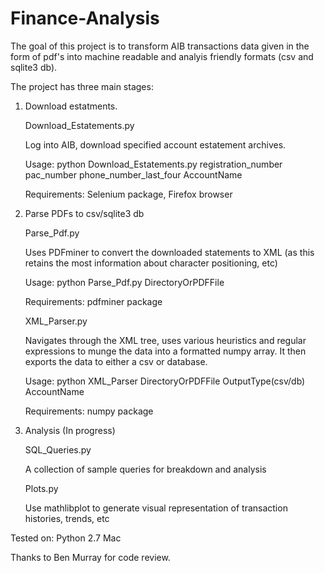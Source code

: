 Finance-Analysis
================

The goal of this project is to transform AIB transactions data given in the form of pdf's into machine readable and analyis
friendly formats (csv and sqlite3 db).

The project has three main stages:

1.  Download estatments.

    Download_Estatements.py

    Log into AIB, download specified account estatement archives.

    Usage:
    python Download_Estatements.py registration_number pac_number phone_number_last_four AccountName

    Requirements: Selenium package, Firefox browser

2.  Parse PDFs to csv/sqlite3 db

    Parse_Pdf.py

    Uses PDFminer to convert the downloaded statements to XML (as this retains the most information about character
    positioning, etc)

    Usage:
    python Parse_Pdf.py DirectoryOrPDFFile

    Requirements: pdfminer package

    XML_Parser.py

    Navigates through the XML tree, uses various heuristics and regular expressions to munge the data into a
    formatted numpy array.
    It then exports the data to either a csv or database.

    Usage:
    python XML_Parser DirectoryOrPDFFile OutputType(csv/db) AccountName

    Requirements: numpy package

3.  Analysis (In progress)

    SQL_Queries.py

    A collection of sample queries for breakdown and analysis

    Plots.py

    Use mathlibplot to generate visual representation of transaction histories, trends, etc


Tested on:
Python 2.7
Mac

Thanks to Ben Murray for code review.